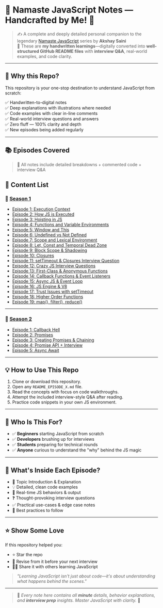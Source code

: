 # 📒 Namaste JavaScript Notes — Handcrafted by Me! 🚀

> ✍️ A complete and deeply detailed personal companion to the legendary [Namaste JavaScript](https://www.youtube.com/watch?v=pN6jk0uUrD8&list=PLlasXeu85E9cQ32gLCvAvr9vNaUccPVNP&index=1) series by **Akshay Saini**  
> 🧠 These are **my handwritten learnings**—digitally converted into **well-structured GitHub README files** with **interview Q&A**, real-world examples, and code clarity.

---

## 🌟 Why this Repo?

This repository is your one-stop destination to understand JavaScript from scratch:

✅ Handwritten-to-digital notes  
✅ Deep explanations with illustrations where needed  
✅ Code examples with clear in-line comments  
✅ Real-world interview questions and answers  
✅ Zero fluff — 100% clarity and depth  
✅ New episodes being added regularly

---

## 📚 Episodes Covered

> 🔎 All notes include detailed breakdowns + commented code + interview Q&A

## 📝 Content List

### 📌 <ins>Season 1</ins>

- [Episode 1: Execution Context](./season-1/EP_01_Execution_Context.md)
- [Episode 2: How JS is Executed](./season-1/EP_02_How_JS_Executed.md)
- [Episode 3: Hoisting in JS](./season-1/EP_03_Hoisting.md)
- [Episode 4: Functions and Variable Environments](./season-1/EP_04_Functions_and_Variables.md)
- [Episode 5: Window and This](./season-1/EP_05_Window_and_This.md)
- [Episode 6: Undefined vs Not Defined](./season-1/EP_06_Undefined_JS.md)
- [Episode 7: Scope and Lexical Environment](./season-1/EP_07_Scope_and_Lexical_Environment.md)
- [Episode 8: Let, Const and Temporal Dead Zone](./season-1/EP_08_Let_Const_Temporal_Dead_Zone.md)
- [Episode 9: Block Scope & Shadowing](./season-1/EP_09_Block_Scope_Shadowing.md)
- [Episode 10: Closures](./season-1/EP_10_Closures.md)
- [Episode 11: setTimeout & Closures Interview Question](./season-1/EP_11_SetTimeout_Closures_Interview.md)
- [Episode 12: Crazy JS Interview Questions](./season-1/EP_12_Crazy_JS_Interview_Closures.md)
- [Episode 13: First-Class & Anonymous Functions](./season-1/EP_13_First_Class_Functions_Anonymous.md)
- [Episode 14: Callback Functions & Event Listeners](./season-1/EP_14_Callback_Functions_Event_Listeners.md)
- [Episode 15: Async JS & Event Loop](./season-1/EP_15_Async_JS_Event_Loop.md)
- [Episode 16: JS Engine & V8](./season-1/EP_16_JS_Engine_V8.md)
- [Episode 17: Trust Issues with setTimeout](./season-1/EP_17_Trust_Issues_setTimeout.md)
- [Episode 18: Higher Order Functions](./season-1/EP_18_Higher_Order_Functions.md)
- [Episode 19: map(), filter(), reduce()](./season-1/EP_19_Map_Filter_Reduce.md)

---

### 📌 <ins>Season 2</ins>

- [Episode 1: Callback Hell](./season-2/EP_01_Callback_Hell.md)
- [Episode 2: Promises](./season-2/EP_02_Promises.md)
- [Episode 3: Creating Promises & Chaining](./season-2/EP_03_Creating_Promise_Chaining.md)
- [Episode 4: Promise API + Interview](./season-2/EP_04_Promise_API_Interview.md)
- [Episode 5: Async Await](./season-2/EP_05_Async_Await.md)

---

## 💡 How to Use This Repo

1. Clone or download this repository.
2. Open any `README_EPISODE_X.md` file.
3. Read the concepts with focus on code walkthroughs.
4. Attempt the included interview-style Q&A after reading.
5. Practice code snippets in your own JS environment.

---

## 🧠 Who Is This For?

- ✅ **Beginners** starting JavaScript from scratch  
- ✅ **Developers** brushing up for interviews  
- ✅ **Students** preparing for technical rounds  
- ✅ **Anyone** curious to understand the "why" behind the JS magic

---

## 📌 What's Inside Each Episode?

- 📘 Topic Introduction & Explanation  
- 💡 Detailed, clean code examples  
- 🧪 Real-time JS behaviors & output  
- ❓ Thought-provoking interview questions  
- ✅ Practical use-cases & edge case notes  
- 🧼 Best practices to follow

---

## ⭐️ Show Some Love

If this repository helped you:

- ⭐ Star the repo  
- 🧠 Revise from it before your next interview  
- 🧑‍💻 Share it with others learning JavaScript

> _"Learning JavaScript isn't just about code—it's about understanding what happens behind the scenes."_  

---

> 📌 _Every note here contains all **minute** details, behavior explanations, and **interview prep** insights. Master JavaScript with clarity._ 💯